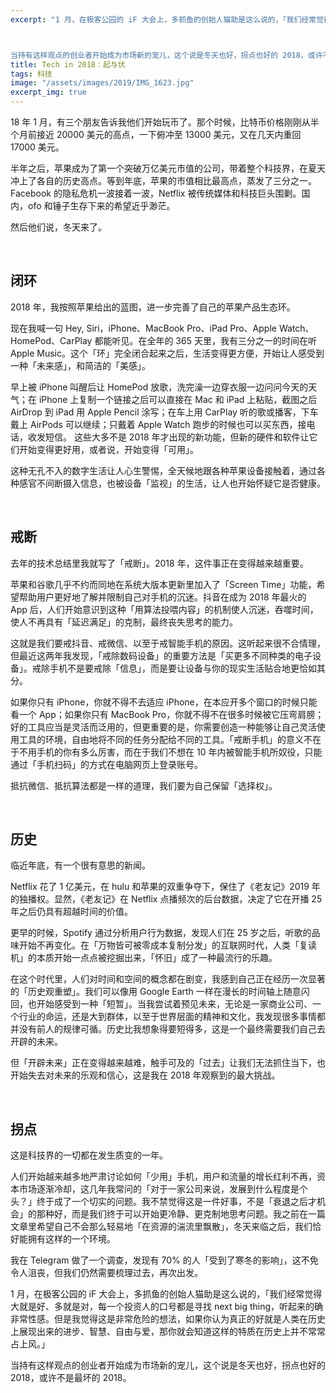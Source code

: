 ```yaml
---
excerpt: "1 月，在极客公园的 iF 大会上，多抓鱼的创始人猫助是这么说的，「我们经常觉得大就是好、多就是对，每一个投资人的口号都是寻找 next big thing，听起来的确非常性感。但是我觉得这是非常危险的想法，如果你认为真正的好就是人类在历史上展现出来的进步、智慧、自由与爱，那你就会知道这样的特质在历史上并不常常占上风。」



当持有这样观点的创业者开始成为市场新的宠儿，这个说是冬天也好，拐点也好的 2018，或许不是最坏的 2018。"
title: Tech in 2018：起与伏
tags: 科技
image: "/assets/images/2019/IMG_1623.jpg"
excerpt_img: true
---
```


18 年 1 月，有三个朋友告诉我他们开始玩币了。那个时候，比特币价格刚刚从半个月前接近 20000 美元的高点，一下俯冲至 13000 美元，又在几天内重回 17000 美元。

半年之后，苹果成为了第一个突破万亿美元市值的公司，带着整个科技界，在夏天冲上了各自的历史高点。等到年底，苹果的市值相比最高点，蒸发了三分之一。Facebook 的隐私危机一波接着一波，Netflix 被传统媒体和科技巨头围剿。国内，ofo 和锤子生存下来的希望近乎渺茫。

然后他们说，冬天来了。

<br>

## 闭环
2018 年，我按照苹果给出的蓝图，进一步完善了自己的苹果产品生态环。

现在我喊一句 Hey, Siri，iPhone、MacBook Pro、iPad Pro、Apple Watch、HomePod、CarPlay 都能听见。在全年的 365 天里，我有三分之一的时间在听 Apple Music。这个「环」完全闭合起来之后，生活变得更方便，开始让人感受到一种「未来感」，和简洁的「美感」。

早上被 iPhone 叫醒后让 HomePod 放歌，洗完澡一边穿衣服一边问问今天的天气；在 iPhone 上复制一个链接之后可以直接在 Mac 和 iPad 上粘贴，截图之后 AirDrop 到 iPad 用 Apple Pencil 涂写；在车上用 CarPlay 听的歌或播客，下车戴上 AirPods 可以继续；只戴着 Apple Watch 跑步的时候也可以买东西，接电话，收发短信。
这些大多不是 2018 年才出现的新功能，但新的硬件和软件让它们开始变得更好用，或者说，开始变得「可用」。

这种无孔不入的数字生活让人心生警惕，全天候地跟各种苹果设备接触着，通过各种感官不间断摄入信息，也被设备「监视」的生活，让人也开始怀疑它是否健康。

<br>

## 戒断
去年的技术总结里我就写了「戒断」。2018 年，这件事正在变得越来越重要。

苹果和谷歌几乎不约而同地在系统大版本更新里加入了「Screen Time」功能，希望帮助用户更好地了解并限制自己对手机的沉迷。抖音在成为 2018 年最火的 App 后，人们开始意识到这种「用算法投喂内容」的机制使人沉迷，吞噬时间，使人不再具有「延迟满足」的克制，最终丧失思考的能力。

这就是我们要戒抖音、戒微信、以至于戒智能手机的原因。这听起来很不合情理，但最近这两年我发现，「戒除数码设备」的重要方法是「买更多不同种类的电子设备」。戒除手机不是要戒除「信息」，而是要让设备与你的现实生活贴合地更恰如其分。

如果你只有 iPhone，你就不得不去适应 iPhone，在本应开多个窗口的时候只能看一个 App；如果你只有 MacBook Pro，你就不得不在很多时候被它压弯肩膀；好的工具应当是灵活而泛用的，但更重要的是，你需要创造一种能够让自己灵活使用工具的环境，自由地将不同的任务分配给不同的工具。「戒断手机」的意义不在于不用手机的你有多么厉害，而在于我们不想在 10 年内被智能手机所奴役，只能通过「手机扫码」的方式在电脑网页上登录账号。

抵抗微信、抵抗算法都是一样的道理，我们要为自己保留「选择权」。

<br>

## 历史
临近年底，有一个很有意思的新闻。

Netflix 花了 1 亿美元，在 hulu 和苹果的双重争夺下，保住了《老友记》2019 年的独播权。显然，《老友记》在 Netflix 点播频次的后台数据，决定了它在开播 25 年之后仍具有超越时间的价值。

更早的时候，Spotify 通过分析用户行为数据，发现人们在 25 岁之后，听歌的品味开始不再变化。在「万物皆可被零成本复制分发」的互联网时代，人类「复读机」的本质开始一点点被挖掘出来，「怀旧」成了一种最流行的乐趣。

在这个时代里，人们对时间和空间的概念都在剧变，我感到自己正在经历一次显著的「历史观重塑」。我们可以像用 Google Earth 一样在漫长的时间轴上随意闪回，也开始感受到一种「短暂」。当我尝试着预见未来，无论是一家商业公司、一个行业的命运，还是大到群体，以至于世界层面的精神和文化，我发现很多事情都并没有前人的规律可循。历史比我想象得要短得多，这是一个最终需要我们自己去开辟的未来。

但「开辟未来」正在变得越来越难，触手可及的「过去」让我们无法抓住当下，也开始失去对未来的乐观和信心，这是我在 2018 年观察到的最大挑战。

<br>

## 拐点
这是科技界的一切都在发生质变的一年。

人们开始越来越多地严肃讨论如何「少用」手机，用户和流量的增长红利不再，资本市场逐渐冷却，这几年我常问的「对于一家公司来说，发展到什么程度是个头？」终于成了一个切实的问题。我不禁觉得这是一件好事，不是「衰退之后才机会」的那种好，而是我们终于可以开始更冷静、更克制地思考问题。我之前在一篇文章里希望自己不会那么轻易地「在资源的湍流里飘散」，冬天来临之后，我们恰好能拥有这样的一个环境。

我在 Telegram 做了一个调查，发现有 70% 的人「受到了寒冬的影响」，这不免令人沮丧，但我们仍然需要梳理过去，再次出发。

1 月，在极客公园的 iF 大会上，多抓鱼的创始人猫助是这么说的，「我们经常觉得大就是好、多就是对，每一个投资人的口号都是寻找 next big thing，听起来的确非常性感。但是我觉得这是非常危险的想法，如果你认为真正的好就是人类在历史上展现出来的进步、智慧、自由与爱，那你就会知道这样的特质在历史上并不常常占上风。」

当持有这样观点的创业者开始成为市场新的宠儿，这个说是冬天也好，拐点也好的 2018，或许不是最坏的 2018。